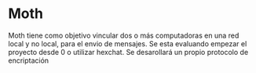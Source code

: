 # Moth

Moth tiene como objetivo vincular dos o más computadoras en una red local y no local, para el envio de mensajes. Se esta evaluando empezar el proyecto desde 0 o utilizar hexchat. Se desarollará un propio protocolo de encriptación
